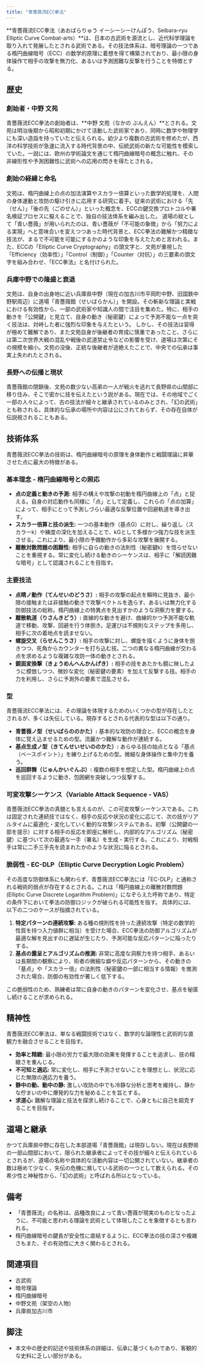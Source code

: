 ```yaml
---
title: "青薔薇流ECC拳法"
---
```


**青薔薇流ECC拳法（あおばらりゅう イーシーシーけんぽう、Seibara-ryu Elliptic Curve Combat-arts）**は、日本の古武術を源流とし、近代科学理論を取り入れて発展したとされる武術である。その技法体系は、暗号理論の一つである楕円曲線暗号（ECC）の数学的原理に着想を得て構築されており、最小限の身体操作で相手の攻撃を無力化、あるいは予測困難な反撃を行うことを特徴とする。

## 歴史

### 創始者・中野 文苑
青薔薇流ECC拳法の創始者は、**中野 文苑（なかの ぶんえん）**とされる。文苑は明治後期から昭和初期にかけて活動した武術家であり、同時に数学や物理学にも深い造詣を持っていたと伝えられる。幼少より複数の古武術を修めたが、西洋の科学技術が急速に流入する時代背景の中、伝統武術の新たな可能性を模索していた。一説には、欧州の学術論文を通じて楕円曲線暗号の概念に触れ、その非線形性や予測困難性に武術への応用の閃きを得たとされる。

### 創始の経緯と命名
文苑は、楕円曲線上の点の加法演算やスカラー倍算といった数学的処理を、人間の身体運動と攻防の駆け引きに応用する研究に着手。従来の武術における「先（せん）」「後の先（ごのせん）」といった概念を、ECCの鍵交換プロトコルや署名検証プロセスに擬えることで、独自の技法体系を編み出した。
道場の紋として「青い薔薇」が用いられたのは、青い薔薇が「不可能の象徴」から「努力による実現」へと意味合いを変えつつあった時代背景と、ECC拳法の難解かつ精緻な技法が、まるで不可能を可能にするかのような印象を与えたためと言われる。また、ECCの「Elliptic Curve Cryptography」の頭文字と、文苑が重視した「Efficiency（効率性）」「Control（制御）」「Counter（対抗）」の三要素の頭文字を組み合わせ、「ECC拳法」と名付けられた。

### 兵庫中野での隆盛と衰退
文苑は、自身の出身地に近い兵庫県中野（現在の加古川市平岡町中野、旧国鉄中野駅周辺）に道場「青薔薇館（せいばらかん）」を開設。その斬新な理論と実戦における有効性から、一部の武術家や知識人の間で注目を集めた。特に、相手の動きを「公開鍵」と見立て、自身の動き（秘密鍵）によって予測不能な一点を突く技法は、対峙した者に強烈な印象を与えたという。
しかし、その技法は習得が極めて難解であり、また文苑自身が後継者の育成に慎重であったこと、さらには第二次世界大戦の混乱や戦後の武道禁止令などの影響を受け、道場は次第にその規模を縮小。文苑の没後、正統な後継者が途絶えたことで、中央での伝承は事実上失われたとされる。

### 長野への伝播と現状
青薔薇館の閉鎖後、文苑の数少ない高弟の一人が戦火を逃れて長野県の山間部に移り住み、そこで密かに技を伝えたという説がある。現在では、その地域でごく一部の人々によって、古の技法が細々と継承されているのみとされ、「幻の武術」とも称される。具体的な伝承の場所や内容は公にされておらず、その存在自体が伝説視されることもある。

## 技術体系

青薔薇流ECC拳法の技術は、楕円曲線暗号の原理を身体動作と戦闘理論に昇華させた点に最大の特徴がある。

### 基本理念 - 楕円曲線暗号との照応
*   **点の定義と動きの予測:** 相手の構えや攻撃の初動を楕円曲線上の「点」と捉える。自身の対応動作も同様に「点」として定義し、これらの「点の加算」によって、相手にとって予測しづらい最適な反撃位置や回避軌道を導き出す。
*   **スカラー倍算と技の派生:** 一つの基本動作（基点G）に対し、繰り返し（スカラーk）や練度の深化を加えることで、kGとして多様かつ強力な技を派生させる。これにより、最小限の予備動作から多彩な攻撃を展開する。
*   **離散対数問題の困難性:** 相手に自らの動きの法則性（秘密鍵k）を悟らせないことを重視する。常に変化し続ける動きのシーケンスは、相手に「解読困難な暗号」として認識されることを目指す。

### 主要技法
*   **点睛ノ動作（てんせいのどうさ）:** 相手の攻撃の起点を瞬時に見抜き、最小限の接触または非接触の動きで攻撃ベクトルを逸らす、あるいは無力化する防御技法の総称。楕円曲線上の特異点を見出すかのような洞察力を要する。
*   **離散軌道（りさんきどう）:** 直線的な動きを避け、曲線的かつ予測不能な軌道で移動、攻撃、回避を行う体捌き。足運びは不規則なステップを多用し、相手に次の着地点を読ませない。
*   **螺旋交叉（らせんこうさ）:** 相手の攻撃に対し、螺旋を描くように身体を捌きつつ、死角からカウンターを打ち込む技。二つの異なる楕円曲線が交わる点を求めるような複雑な攻防一体の動きとされる。
*   **鏡面変換撃（きょうめんへんかんげき）:** 相手の技をあたかも鏡に映したように模倣しつつ、微妙な変化（秘密鍵の要素）を加えて反撃する技。相手の力を利用し、さらに予測外の要素で混乱させる。

### 型
青薔薇流ECC拳法には、その理論を体現するためのいくつかの型が存在したとされるが、多くは失伝している。現存するとされる代表的な型は以下の通り。
*   **青薔薇ノ型（せいばらののかた）:** 基本的な攻防の理合と、ECCの概念を身体に覚え込ませるための型。流麗かつ難解な動作が連続する。
*   **基点生成ノ型（きてんせいせいののかた）:** あらゆる技の始点となる「基点（ベースポイント）」を練り上げるための型。微細な身体操作と集中力を養う。
*   **巡回群舞（じゅんかいぐんぶ）:** 複数の相手を想定した型。楕円曲線上の点を巡回するように動き、包囲網を突破しつつ反撃する。

### 可変攻撃シーケンス（Variable Attack Sequence - VAS）
青薔薇流ECC拳法の真髄とも言えるのが、この可変攻撃シーケンスである。これは固定された連続技ではなく、相手の反応や状況の変化に応じて、次の技がリアルタイムに最適化・変化していく動的な攻撃システムである。初撃（公開鍵の一部を提示）に対する相手の反応を即座に解析し、内部的なアルゴリズム（秘密鍵）に基づいて次の最適な一手（署名）を生成・実行する。これにより、対戦相手は常に二手三手先を読まれたかのような状況に陥るとされる。

### 脆弱性 - EC-DLP（Elliptic Curve Decryption Logic Problem）
その高度な防御体系にも関わらず、青薔薇流ECC拳法には「EC-DLP」と通称される戦術的弱点が存在するとされる。これは「楕円曲線上の離散対数問題 (Elliptic Curve Discrete Logarithm Problem)」になぞらえた呼称であり、特定の条件下において拳法の防御ロジックが破られる可能性を指す。
具体的には、以下の二つのケースが指摘されている。
1.  **特定パターンの連続攻撃:** ある種の規則性を持った連続攻撃（特定の数学的性質を持つ入力値群に相当）を受けた場合、ECC拳法の防御アルゴリズムが最適な解を見出すのに遅延が生じたり、予測可能な反応パターンに陥ったりする。
2.  **基点の露呈とアルゴリズムの推測:** 非常に高度な洞察力を持つ相手、あるいは長期間の観察により、術者の微細な癖や反応パターンから、その動きの「基点」や「スカラー倍」の法則性（秘密鍵の一部に相当する情報）を推測された場合、防御の有効性が著しく低下する。

この脆弱性のため、熟練者は常に自身の動きのパターンを変化させ、基点を秘匿し続けることが求められる。

## 精神性
青薔薇流ECC拳法は、単なる戦闘技術ではなく、数学的な論理性と武術的な直観力を融合させることを目指す。
*   **効率と精緻:** 最小限の労力で最大限の効果を発揮することを追求し、技の精緻さを重んじる。
*   **不可知と適応:** 常に変化し、相手に予測させないことを理想とし、状況に応じた無限の適応力を養う。
*   **静中の動、動中の静:** 激しい攻防の中でも冷静な分析と思考を維持し、静かな佇まいの中に爆発的な力を秘めることを旨とする。
*   **求道心:** 難解な理論と技法を探求し続けることで、心身ともに自己を超克することを目指す。

## 道場と継承
かつて兵庫県中野に存在した本部道場「青薔薇館」は現存しない。現在は長野県の一部山間部において、限られた継承者によってその技が細々と伝えられているとされるが、道場の名称や具体的な活動内容は一切公開されていない。継承者の数は極めて少なく、失伝の危機に瀕している武術の一つとして数えられる。その希少性と神秘性から、「幻の武術」と呼ばれる所以となっている。

## 備考
*   「青薔薇流」の名称は、品種改良によって青い薔薇が現実のものとなったように、不可能と思われる理論を武術として体現したことを象徴するとも言われる。
*   楕円曲線暗号の鍵長が安全性に直結するように、ECC拳法の技の深さや複雑さもまた、その有効性に大きく関わるとされる。

## 関連項目
*   古武術
*   暗号理論
*   楕円曲線暗号
*   中野文苑（架空の人物）
*   兵庫県加古川市

## 脚注
*   本文中の歴史的記述や技術体系の詳細は、伝承に基づくものであり、客観的な史料に乏しい部分がある。